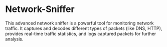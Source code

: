 # Network-Sniffer
This advanced network sniffer is a powerful tool for monitoring network traffic. It captures and decodes different types of packets (like DNS, HTTP), provides real-time traffic statistics, and logs captured packets for further analysis. 
